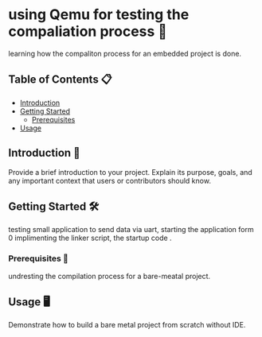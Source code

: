 
# using Qemu for testing the compaliation process 🚀

learning how the compaliton process for an embedded project is done.

## Table of Contents 📋

- [Introduction](#introduction)
- [Getting Started](#getting-started)
  - [Prerequisites](#prerequisites)
- [Usage](#usage)

## Introduction 📖

Provide a brief introduction to your project. Explain its purpose, goals, and any important context that users or contributors should know.


## Getting Started 🛠️

testing small application to send data via uart, starting the application form 0 implimenting the linker script, the startup code .

### Prerequisites 📝

undresting the compilation process for a bare-meatal project.

## Usage 🖥️

Demonstrate how to build a bare metal project from scratch without IDE.



